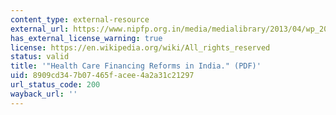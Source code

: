 ```yaml
---
content_type: external-resource
external_url: https://www.nipfp.org.in/media/medialibrary/2013/04/wp_2012_100.pdf
has_external_license_warning: true
license: https://en.wikipedia.org/wiki/All_rights_reserved
status: valid
title: '"Health Care Financing Reforms in India." (PDF)'
uid: 8909cd34-7b07-465f-acee-4a2a31c21297
url_status_code: 200
wayback_url: ''
---
```

